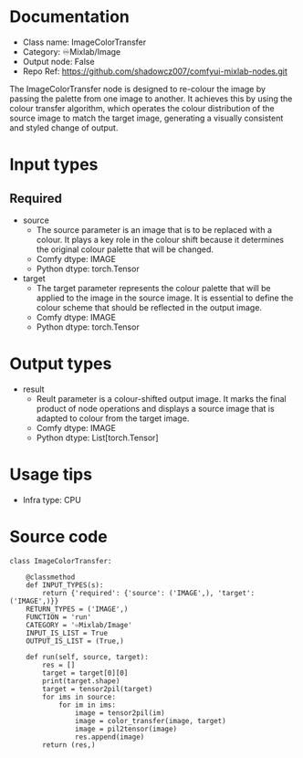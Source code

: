 # Documentation
- Class name: ImageColorTransfer
- Category: ♾️Mixlab/Image
- Output node: False
- Repo Ref: https://github.com/shadowcz007/comfyui-mixlab-nodes.git

The ImageColorTransfer node is designed to re-colour the image by passing the palette from one image to another. It achieves this by using the colour transfer algorithm, which operates the colour distribution of the source image to match the target image, generating a visually consistent and styled change of output.

# Input types
## Required
- source
    - The source parameter is an image that is to be replaced with a colour. It plays a key role in the colour shift because it determines the original colour palette that will be changed.
    - Comfy dtype: IMAGE
    - Python dtype: torch.Tensor
- target
    - The target parameter represents the colour palette that will be applied to the image in the source image. It is essential to define the colour scheme that should be reflected in the output image.
    - Comfy dtype: IMAGE
    - Python dtype: torch.Tensor

# Output types
- result
    - Reult parameter is a colour-shifted output image. It marks the final product of node operations and displays a source image that is adapted to colour from the target image.
    - Comfy dtype: IMAGE
    - Python dtype: List[torch.Tensor]

# Usage tips
- Infra type: CPU

# Source code
```
class ImageColorTransfer:

    @classmethod
    def INPUT_TYPES(s):
        return {'required': {'source': ('IMAGE',), 'target': ('IMAGE',)}}
    RETURN_TYPES = ('IMAGE',)
    FUNCTION = 'run'
    CATEGORY = '♾️Mixlab/Image'
    INPUT_IS_LIST = True
    OUTPUT_IS_LIST = (True,)

    def run(self, source, target):
        res = []
        target = target[0][0]
        print(target.shape)
        target = tensor2pil(target)
        for ims in source:
            for im in ims:
                image = tensor2pil(im)
                image = color_transfer(image, target)
                image = pil2tensor(image)
                res.append(image)
        return (res,)
```